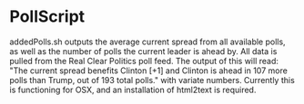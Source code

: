 # PollScript
addedPolls.sh outputs the average current spread from all available polls, as well as the number of polls the current leader is ahead by. All data is pulled from the Real Clear Politics poll feed.
The output of this will read: 
"The current spread benefits Clinton [+1]
and Clinton is ahead in 107 more polls than Trump, out of 193 total polls."
with variate numbers. 
Currently this is functioning for OSX, and an installation of html2text is required. 
